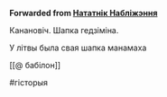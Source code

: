 **Forwarded from [Нататнік Набліжэння](https://t.me/c/1417989827/2508)**

Канановіч. 
Шапка гедзіміна.

У літвы была свая шапка манамаха


[[@ бабілон]]

#гісторыя